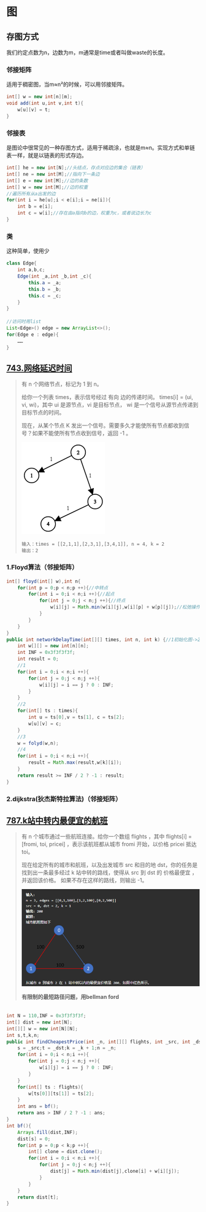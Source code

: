 # 图

## 存图方式

我们约定点数为n，边数为m，m通常是time或者叫做waste的长度。

### 邻接矩阵

适用于稠密图，当m≈n²的时候，可以用邻接矩阵。

```java
int[] w = new int[n][m];
void add(int u,int v,int t){
    w[u][v] = t;
}
```

### 邻接表

是图论中很常见的一种存图方式，适用于稀疏涂，也就是m≈n。实现方式和单链表一样，就是以链表的形式存边。

```java
int[] he = new int[N];//头结点，存点对应边的集合（链表）
int[] ne = new int[M];//指向下一条边
int[] e = new int[M];//边的条数
int[] w = new int[M];//边的权重
//遍历所有从a出发的边
for(int i = he[u];i < e[i];i = ne[i]){
	int b = e[i];
    int c = w[i];//存在由a指向b的边，权重为c，或者说边长为c
}
```

### 类

这种简单，使用少

```java
class Edge{
    int a,b,c;
    Edge(int _a,int _b,int _c){
        this.a = _a;
        this.b = _b;
        this.c = _c;
    }
}

//访问时用list
List<Edge>() edge = new ArrayList<>();
for(Edge e : edge){
    ……
}
```

## [743.网络延迟时间](https://leetcode-cn.com/problems/network-delay-time/)

>有 n 个网络节点，标记为 1 到 n。
>
>给你一个列表 times，表示信号经过 有向 边的传递时间。 times[i] = (ui, vi, wi)，其中 ui 是源节点，vi 是目标节点， wi 是一个信号从源节点传递到目标节点的时间。
>
>现在，从某个节点 K 发出一个信号。需要多久才能使所有节点都收到信号？如果不能使所有节点收到信号，返回 -1 。
>
>![img](931_example_1.png)
>
>```block
>输入：times = [[2,1,1],[2,3,1],[3,4,1]], n = 4, k = 2
>输出：2
>```

### 1.Floyd算法（邻接矩阵） 

```java
int[] floyd(int[] w),int n{
    for(int p = 0;p < n;p ++){//中转点
        for(int i = 0;i < n;i ++){//起点
            for(int j = 0;j < n;j ++){//终点
                w[i][j] = Math.min(w[i][j],w[i][p] + w[p][j]);//松弛操作,可选可不选
            }
        }
    }
}
public int networkDelayTime(int[][] times, int n, int k) {//1初始化图->2存图->3求最短->4遍历
	int w[][] = new int[n][n];
    int INF = 0x3f3f3f3f;
    int result = 0;
    //1
    for(int i = 0;i < n;i ++){
        for(int j = 0;j < n;j ++){
            w[i][j] = i == j ? 0 : INF;
        }
    }
    //2
    for(int[] ts : times){
        int u = ts[0],v = ts[1], c = ts[2];
        w[u][v] = c;
    }
    //3
    w = folyd(w,n);
    //4
    for(int i = 0;i < n;i ++){
        result = Math.max(result,w[k][i]);
    }
    return result >= INF / 2 ? -1 : result;
}
```

### 2.dijkstra(狄杰斯特拉算法)（邻接矩阵）

## [787.k站中转内最便宜的航班](https://leetcode-cn.com/problems/cheapest-flights-within-k-stops/)

> 有 n 个城市通过一些航班连接。给你一个数组 flights ，其中 flights[i] = [fromi, toi, pricei] ，表示该航班都从城市 fromi 开始，以价格 pricei 抵达 toi。
>
> 现在给定所有的城市和航班，以及出发城市 src 和目的地 dst，你的任务是找到出一条最多经过 k 站中转的路线，使得从 src 到 dst 的 价格最便宜 ，并返回该价格。 如果不存在这样的路线，则输出 -1。
>
> ![image-20210825101346622](image-20210825101346622.png)
>
> **有限制的最短路径问题，用bellman ford**

```java

int N = 110,INF = 0x3f3f3f3f;
int[] dist = new int[N];
int[][] w = new int[N][N];
int s,t,k,n;
public int findCheapestPrice(int _n, int[][] flights, int _src, int _dst, int _k) {
    s = _src;t = _dst;k = _k + 1;n = _n;
    for(int i = 0;i < n;i ++){
        for(int j = 0;j < n;j ++){
            w[i][j] = i == j ? 0 : INF;
        }
    }
    for(int[] ts : flights){
        w[ts[0]][ts[1]] = ts[2];
    }
    int ans = bf();
    return ans > INF / 2 ? -1 : ans;
}
int bf(){
    Arrays.fill(dist,INF);
    dist[s] = 0;
    for(int p = 0;p < k;p ++){
        int[] clone = dist.clone();
        for(int i = 0;i < n;i ++){
            for(int j = 0;j < n;j ++){
                dist[j] = Math.min(dist[j],clone[i] + w[i][j]);
            }
        }
    }
    return dist[t];
}
```

